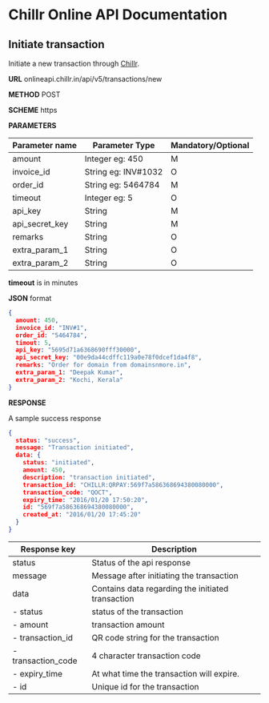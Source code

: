 # Chillr Online API Documentation


## Initiate transaction

Initiate a new transaction through [Chillr](https://chillr.com).

**URL** onlineapi.chillr.in/api/v5/transactions/new

**METHOD** POST

**SCHEME** https

**PARAMETERS**

| Parameter name | Parameter Type | Mandatory/Optional |
| -- | -- | -- |
| amount | Integer eg: 450 | M |
| invoice_id | String eg: INV#1032 | O |
| order_id | String eg: 5464784 | M |
| timeout | Integer eg: 5 | O |
| api_key | String | M |
| api_secret_key | String | M |
| remarks | String | O |
| extra_param_1 | String | O |
| extra_param_2 | String | O |


**timeout** is in minutes

**JSON** format

```json
{
  amount: 450,
  invoice_id: "INV#1",
  order_id: "5464784",
  timout: 5,
  api_key: "5695d71a6368690fff30000",
  api_secret_key: "00e9da44cdffc119a0e78f0dcef1da4f8",
  remarks: "Order for domain from domainsnmore.in",
  extra_param_1: "Deepak Kumar",
  extra_param_2: "Kochi, Kerala"
}
```

**RESPONSE**

A sample success response

```json
{
  status: "success",
  message: "Transaction initiated",
  data: {
    status: "initiated",
    amount: 450,
    description: "transaction initiated",
    transaction_id: "CHILLR:QRPAY:569f7a586368694380080000",
    transaction_code: "QOCT",
    expiry_time: "2016/01/20 17:50:20",
    id: "569f7a586368694380080000",
    created_at: "2016/01/20 17:45:20"
  }
}
```

| Response key | Description |
| -- | -- |
| status | Status of the api response |
| message | Message after initiating the transaction |
| data | Contains data regarding the initiated transaction |
| - status | status of the transaction |
| - amount | transaction amount |
| - transaction_id | QR code string for the transaction |
| - transaction_code | 4 character transaction code |
| - expiry_time | At what time the transaction will expire. |
| - id | Unique id for the transaction |

